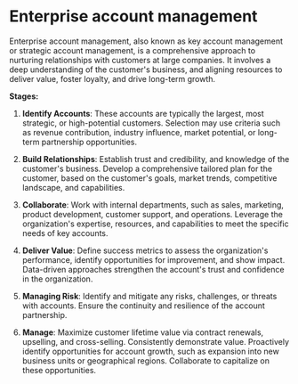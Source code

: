 # Enterprise account management

Enterprise account management, also known as key account management or strategic account management, is a comprehensive approach to nurturing relationships with customers at large companies. It involves a deep understanding of the customer's business, and aligning resources to deliver value, foster loyalty, and drive long-term growth.

**Stages:**

1. **Identify Accounts**: These accounts are typically the largest, most strategic, or high-potential customers. Selection may use criteria such as revenue contribution, industry influence, market potential, or long-term partnership opportunities.

2. **Build Relationships**: Establish trust and credibility, and knowledge of the customer's business. Develop a comprehensive tailored plan for the customer, based on the customer's goals, market trends, competitive landscape, and capabilities.

3. **Collaborate**: Work with internal departments, such as sales, marketing, product development, customer support, and operations. Leverage the organization's expertise, resources, and capabilities to meet the specific needs of key accounts.

4. **Deliver Value**: Define success metrics to assess the organization's performance, identify opportunities for improvement, and show impact. Data-driven approaches strengthen the account's trust and confidence in the organization.

5. **Managing Risk**: Identify and mitigate any risks, challenges, or threats with accounts. Ensure the continuity and resilience of the account partnership.

6. **Manage**: Maximize customer lifetime value via contract renewals, upselling, and cross-selling. Consistently demonstrate value. Proactively identify opportunities for account growth, such as expansion into new business units or geographical regions. Collaborate to capitalize on these opportunities.
